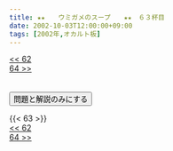 ```yaml
---
title: ★★　　ウミガメのスープ　　★★　６３杯目
date: 2002-10-03T12:00:00+09:00
tags: [2002年,オカルト板]
---
```

<div class="th_left"><a href="../62"><< 62</a></div>
<div class="th_right"><a href="../64">64 >></a></div>
<br><br>
<script src="../../js/cupsoup.js"></script>
<form>
<input type="button" value="問題と解説のみにする" onClick="toggleCupsoup()">
</form>
{{< 63 >}}
<div class="th_left"><a href="../62"><< 62</a></div>
<div class="th_right"><a href="../64">64 >></a></div>